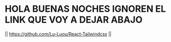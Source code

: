 # HOLA BUENAS NOCHES IGNOREN EL LINK QUE VOY A DEJAR ABAJO

|| https://github.com/Lu-Luou/React-Tailwindcss ||
